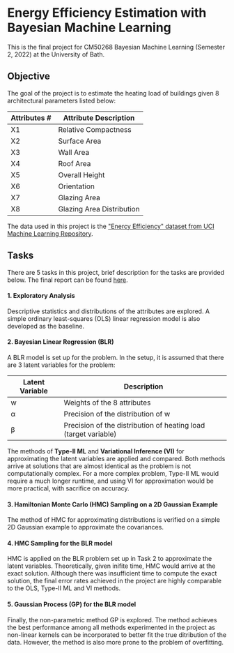 # Energy Efficiency Estimation with Bayesian Machine Learning

This is the final project for CM50268 Bayesian Machine Learning (Semester 2, 2022) at the University of Bath.

## Objective

The goal of the project is to estimate the heating load of buildings given 8 architectural parameters listed below:

| Attributes # | Attribute Description |
| ------------- | ------------- |
| X1  | Relative Compactness  |
| X2  | Surface Area  |
| X3  | Wall Area  |
| X4  | Roof Area  |
| X5  | Overall Height  |
| X6  | Orientation  |
| X7  | Glazing Area |
| X8  | Glazing Area Distribution  |

The data used in this project is the ["Enercy Efficiency" dataset from UCI Machine Learning Repository](https://archive.ics.uci.edu/ml/datasets/energy+efficiency).

## Tasks

There are 5 tasks in this project, brief description for the tasks are provided below. The final report can be found [here](https://github.com/sskyau/energy-efficiency-bayesian-hmc-vi-gp/blob/master/CM50268-Final%20Report.pdf).

#### 1. Exploratory Analysis
Descriptive statistics and distributions of the attributes are explored. A simple ordinary least-squares (OLS) linear regression model is also developed as the baseline.

#### 2. Bayesian Linear Regression (BLR)

A BLR model is set up for the problem. In the setup, it is assumed that there are 3 latent variables for the problem:

| Latent Variable | Description |
| ------------- | ------------- |
| w  | Weights of the 8 attributes  |
| α  | Precision of the distribution of w  |
| β  | Precision of the distribution of heating load (target variable) |

The methods of **Type-II ML** and **Variational Inference (VI)** for approximating the latent variables are applied and compared. Both methods arrive at solutions that are almost identical as the problem is not computationally complex. For a more complex problem, Type-II ML would require a much longer runtime, and using VI for approximation would be more practical, with sacrifice on accuracy.

#### 3. Hamiltonian Monte Carlo (HMC) Sampling on a 2D Gaussian Example

The method of HMC for approximating distributions is verified on a simple 2D Gaussian example to approximate the covariances.

#### 4. HMC Sampling for the BLR model 

HMC is applied on the BLR problem set up in Task 2 to approximate the latent variables. Theoretically, given inifite time, HMC would arrive at the exact solution. Although there was insufficient time to compute the exact solution, the final error rates achieved in the project are highly comparable to the OLS, Type-II ML and VI methods.

#### 5. Gaussian Process (GP) for the BLR model

Finally, the non-parametric method GP is explored. The method achieves the best performance among all methods experimented in the project as non-linear kernels can be incorporated to better fit the true ditribution of the data. However, the method is also more prone to the problem of overfitting.
